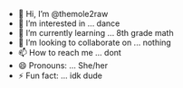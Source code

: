 - 👋 Hi, I’m @themole2raw
- 👀 I’m interested in ... dance
- 🌱 I’m currently learning ... 8th grade math
- 💞️ I’m looking to collaborate on ... nothing
- 📫 How to reach me ... dont
- 😄 Pronouns: ... She/her
- ⚡ Fun fact: ... idk dude

<!---
themole2raw/themole2raw is a ✨ special ✨ repository because its `README.md` (this file) appears on your GitHub profile.
You can click the Preview link to take a look at your changes.
--->
